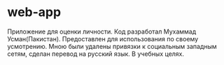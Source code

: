 # web-app
Приложение для оценки личности. Код разработал Мухаммад Усман(Пакистан). Предоставлен для использования по своему усмотрению. Мною были удалены привязки к социальным западным сетям, сделан перевод на русский язык. В учебных целях.

